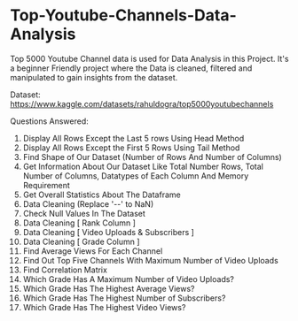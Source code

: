 # Top-Youtube-Channels-Data-Analysis

Top 5000 Youtube Channel data is used for Data Analysis in this Project. It's a beginner Friendly project where the Data is cleaned, filtered and manipulated to gain insights from the dataset. 

Dataset: https://www.kaggle.com/datasets/rahuldogra/top5000youtubechannels


Questions Answered:

1. Display All Rows Except the Last 5 rows Using Head Method
2. Display All Rows Except the First 5 Rows Using Tail Method
3. Find Shape of Our Dataset (Number of Rows And Number of Columns)
4. Get Information About Our Dataset Like Total Number Rows, Total Number of Columns, Datatypes of Each Column And Memory Requirement
5. Get Overall Statistics About The Dataframe
6. Data Cleaning  (Replace '--'  to NaN)
7. Check Null Values In The Dataset
8. Data Cleaning [ Rank Column ]
9. Data Cleaning [ Video Uploads & Subscribers ]
10. Data Cleaning [ Grade Column ]
11. Find Average Views For Each Channel
12. Find Out Top Five Channels With Maximum Number of Video Uploads
13. Find Correlation Matrix
14. Which Grade Has A Maximum Number of Video Uploads?
15. Which Grade Has The Highest Average Views?
16. Which Grade Has The Highest Number of Subscribers? 
17. Which Grade Has The Highest Video Views? 
